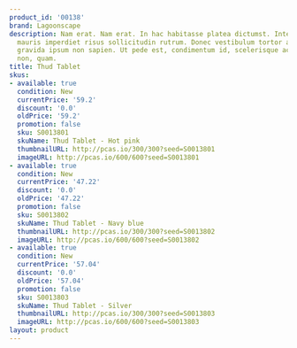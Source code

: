 ```yaml
---
product_id: '00138'
brand: Lagoonscape
description: Nam erat. Nam erat. In hac habitasse platea dictumst. Integer sit amet
  mauris imperdiet risus sollicitudin rutrum. Donec vestibulum tortor ac lacus. Quisque
  gravida ipsum non sapien. Ut pede est, condimentum id, scelerisque ac, malesuada
  non, quam.
title: Thud Tablet
skus:
- available: true
  condition: New
  currentPrice: '59.2'
  discount: '0.0'
  oldPrice: '59.2'
  promotion: false
  sku: S0013801
  skuName: Thud Tablet - Hot pink
  thumbnailURL: http://pcas.io/300/300?seed=S0013801
  imageURL: http://pcas.io/600/600?seed=S0013801
- available: true
  condition: New
  currentPrice: '47.22'
  discount: '0.0'
  oldPrice: '47.22'
  promotion: false
  sku: S0013802
  skuName: Thud Tablet - Navy blue
  thumbnailURL: http://pcas.io/300/300?seed=S0013802
  imageURL: http://pcas.io/600/600?seed=S0013802
- available: true
  condition: New
  currentPrice: '57.04'
  discount: '0.0'
  oldPrice: '57.04'
  promotion: false
  sku: S0013803
  skuName: Thud Tablet - Silver
  thumbnailURL: http://pcas.io/300/300?seed=S0013803
  imageURL: http://pcas.io/600/600?seed=S0013803
layout: product
---
```

